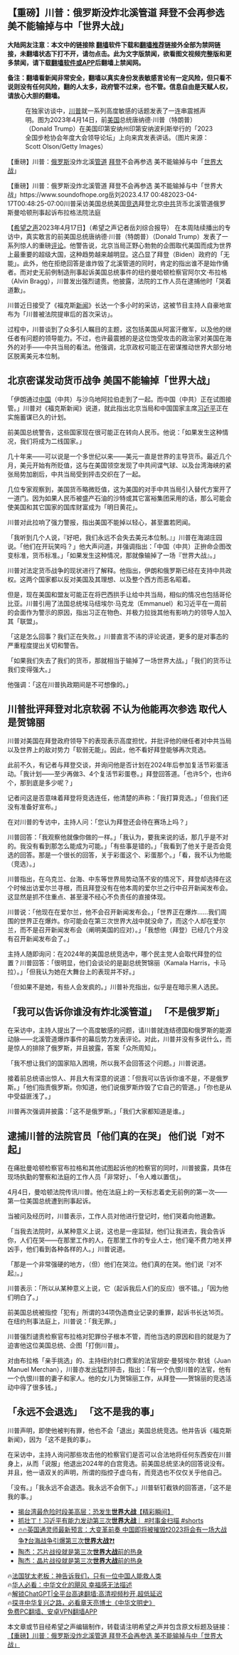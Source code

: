  <!-- 面包屑导航 --> <h2>【重磅】川普：俄罗斯没炸北溪管道 拜登不会再参选 美不能输掉与中「世界大战」</h2> <p class="notice"><b>大陆网友注意：本文中的链接除 <a href="https://github.com/bannedbook/fanqiang" >翻墙</a>软件下载和<a href="https://github.com/killgcd/justmysocks/blob/master/README.md">翻墙推荐</a>链接外全部为禁网链接，未翻墙状态下打不开，请勿点击。此为文字版禁闻，欲看图文视频完整版和更多禁闻，请下载<a href="https://github.com/bannedbook/fanqiang">翻墙软件或APP</a>后翻墙上禁闻网。</p><p>备注：翻墙看新闻非常安全，翻墙以真实身份发表敏感言论有一定风险，但只看不说则没有任何风险，翻的人太多，政府管不过来，也不管。信息自由是天赋人权，请放心大胆的翻墙。</b></p>  <div class="entry"> <figure><figcaption>在独家访谈中，<a href="https://www.bannedbook.org/bnews/tag/%e5%b7%9d%e6%99%ae/" class="st_tag internal_tag" rel="tag" title="标签 川普 下的日志">川普</a>就一系列高度敏感的话题发表了一连串震撼声明。图为2023年4月14日，前<a href="https://www.bannedbook.org/bnews/tag/%e7%be%8e%e5%9b%bd/" class="st_tag internal_tag" rel="tag" title="标签 美国 下的日志">美国</a>总统唐纳德·川普（特朗普）（Donald Trump）在美国印第安纳州印第安纳波利斯举行的「2023全国步枪协会年度大会领导论坛」上向来宾发表讲话。（图片来源：Scott Olson/Getty Images）</figcaption></figure> <p>【重磅】川普：<a href="https://www.bannedbook.org/bnews/tag/%e4%bf%84%e7%bd%97%e6%96%af/" class="st_tag internal_tag" rel="tag" title="标签 俄罗斯 下的日志">俄罗斯</a>没炸北溪<a href="https://www.bannedbook.org/bnews/tag/%E7%AE%A1%E9%81%93/" class="st_tag internal_tag" rel="tag" title="标签 管道 下的日志">管道</a> <a href="https://www.bannedbook.org/bnews/tag/%e6%8b%9c%e7%99%bb/" class="st_tag internal_tag" rel="tag" title="标签 拜登 下的日志">拜登</a>不会再参选 美不能输掉与中「<a href="https://www.bannedbook.org/bnews/tag/%E4%B8%96%E7%95%8C%E5%A4%A7%E6%88%98/" class="st_tag internal_tag" rel="tag" title="标签 世界大战 下的日志">世界大战</a>」</h2> <p>【重磅】川普：俄罗斯没炸北溪管道 拜登不会再参选 美不能输掉与中「世界大战」https://www.soundofhope.org岳刘2023.4.17 00:482023-04-17T00:48:25-07:00川普采访美国总统美国<a href="https://www.bannedbook.org/bnews/tag/%E7%AB%9E%E9%80%89/" class="st_tag internal_tag" rel="tag" title="标签 竞选 下的日志">竞选</a>拜登北京<a href="https://www.bannedbook.org/bnews/tag/%e4%b8%ad%e5%85%b1/" class="st_tag internal_tag" rel="tag" title="标签 中共 下的日志">中共</a>货币北溪管道俄罗斯曼哈顿刑事起诉布拉格法院法庭</p> <p>【<span class='wp_keywordlink_affiliate'><a href="https://www.soundofhope.org" title="希望之声" target="_blank">希望之声</a></span>2023年4月17日】（希望之声记者岳刘综合报导） 在本周陆续播出的专访中，真实敢言的前美国总统唐纳德·川普（特朗普）（Donald Trump）发表了一系列惊人的重磅<span class='wp_keywordlink_affiliate'><a href="https://www.bannedbook.org/bnews/comments/" title="新闻评论" target="_blank">评论</a></span>。他警告说，北京当局正野心勃勃的企图取代美国而成为世界上最重要的超级大国，这种趋势越来越明显。这凸显了拜登（Biden）政府的「无能」。此外，他在拒绝回答是谁炸毁了北溪管道的同时，肯定的指出谁不是始作俑者。而对史无前例制造刑事起诉美国总统事件的纽约曼哈顿检察官阿尔文·布拉格（Alvin Bragg），川普发出强烈谴责。他披露，法院的工作人员在逮捕他时「哭着道歉」。</p> <p>川普近日接受了《福克斯<span class='wp_keywordlink_affiliate'><a href="https://www.bannedbook.org/" title="新闻">新闻</a></span>》长达一个多小时的采访，这被节目主持人自豪地宣布为「川普被法院提审后的首次采访」。</p> <p>过程中，川普谈到了众多引人瞩目的主题，这包括美国从阿富汗撤军，以及他的继任者有问题的领导能力。不过，也许最震撼的是这位饱受攻击的政治家对美国在海外的对手——中共当局的看法。他强调，北京政权可能正在密谋推动世界大部分地区脱离美元本位制。</p> <h2><strong>北京密谋发动货币战争 美国不能输掉「世界大战」</strong></h2> <p>「伊朗通过<span class='wp_keywordlink_affiliate'><a href="https://www.bannedbook.org/" title="中国" target="_blank">中国</a></span>（中共）与沙乌地阿拉伯走到了一起。而中国（中共）正在试图接管。」川普对《福克斯新闻》说道，就此指出北京当局和中国国家主席<a href="https://www.bannedbook.org/bnews/tag/%e4%b9%a0%e8%bf%91%e5%b9%b3/" class="st_tag internal_tag" rel="tag" title="标签 习近平 下的日志">习近平</a>正在实施蓄谋已久的计划。</p> <p>前美国总统警告，这些国家现在很可能正在转向人民币。他说：「如果发生这种情况，我们将成为二线国家。」</p> <p>几十年来——可以说是一个多世纪以来——美元一直是世界的主导货币。最近几个月，美元开始有所贬值，这与在美国领空发现了中共间谍气球、以及台湾海峡的紧张局势加剧后，中共当局受到抨击交织在了一起。</p> <p>几位专家观察到，美国货币略微贬值，这为美国的对手中共当局引入替代方案开了一道门。因为如果人民币被盛产石油的沙特或其它富裕集团采用的话，那么可能会使美国和其它国家的国库财富成为「明日黄花」。</p> <p>川普对此拉响了强力警报，指出美国不能掉以轻心，甚至置若罔闻。</p> <p>「我听到几个人说，『好吧，我们永远不会失去美元本位制。』」川普在海湖庄园说。「他们在开玩笑吗？」他大声问道，并强调指出：「中国（中共）正拚命企图改变标准，货币标准。」「如果发生这种情况，那就像输掉了一场『世界大战』。」</p> <p>川普对法定货币战争的现状进行了解释。他指出，伊朗和俄罗斯已经在支持中共政权。这两个国家都以反对美国及其理想、以及整个西方而恶名昭着。</p> <p>但是，现在美国和盟友可能正在将巴西拱手让给中共当局，相似的情况也包括哥伦比亚。川普引用了法国总统埃马纽埃尔·马克龙（Emmanuel）和习近平在一周前的会面作为警示的原因，指出习正在物色、并极力拉拢其他有影响力的领导人加入其「联盟」。</p> <p>「这是怎么回事？我们正在失败。」川普直言不讳的评论说道，更多的是对事态的严重程度提出关切和警告。</p> <p>「如果我们失去了我们的货币，那就相当于输掉了一场世界大战。」「我们的货币让我们变得强大。」</p> <p>他强调：「这在川普执政期间是不可想像的。」</p> <h2><strong>川普批评拜登对北京软弱 不认为他能再次参选 取代人是贺锦丽</strong></h2> <p>川普对美国在拜登政府领导下的表现表示高度担忧，并批评他的继任者对中共当局以及世界上的敌对势力「软弱无能」。因此，他不看好拜登能够再次竞选。</p> <p>此前不久，有记者与拜登交谈，并询问他是否计划在2024年后参加复活节彩蛋活动。「我计划——至少再做3、4个复活节彩蛋卷。」拜登回答道。「也许5个，也许6个，那到底是多少呢？」</p> <p>记者问这是否意味着拜登将竞选连任，他清楚的声称：「我打算竞选。」「但我们还没有准备好宣布。」</p> <p>在对川普的专访中，主持人问：「您认为拜登还会待在赛场上吗？」</p> <p>川普回答：「我观察他就像你做的一样。」「我认为，要我来说的话，那几乎是不对的。我没有看到那怎么能成为可能。」「有些事是错的。」「我看到了他关于是否会竞选的回答。那是一个很长的回答，关于彩蛋这个、彩蛋那个。」「看，我不认为他能（竞选）。」</p>  <p>川普指出，在乌克兰、台海、中东等世界局势动荡不安的情况下，拜登却选择在这个时候出访爱尔兰寻根，而且拜登没有在他本周的爱尔兰之行中召开新闻发布会。这显然是抓不住重点、甚至漫不经心不负责任的直接体现。</p> <p>川普说：「他现在在爱尔兰，他不会召开新闻发布会。」「世界正在爆炸……我们周围的世界正在爆炸。你可能会在第三次世界大战中就没命了，而这个人却在爱尔兰，而不是召开新闻发布会（阐明美国的应对）。」「我想他（拜登）已经几个月没有召开新闻发布会了。」</p> <p>主持人随即询问：在2024年的美国总统竞选中，哪个民主党人会取代拜登的位置？川普回答：「很明显，他们会谈论的是副总统贺锦丽（Kamala Harris，卡马拉）。」「但我认为她在大舞台上的表现并不好。」</p> <p>「但如果不是她，有些人会发疯的。」川普补充指出，似乎是在暗示黑人选民。</p> <h2><strong>「我可以告诉你谁没有炸北溪管道」 「不是俄罗斯」</strong></h2> <p>在采访中，主持人提出了一个高度敏感的问题，请川普就连结德国和俄罗斯的能源动脉——北溪管道爆炸事件的幕后势力发表评论。对此，川普并没有多说什么，而是惊人的排除了俄罗斯，并且披露，答案「众所周知」。</p> <p>「我不想让我们的国家陷入困境，所以我不会回答这个问题。」川普说道。</p> <p>接着前总统语出惊人、并且大有深意的说道：「但我可以告诉你谁不是，不是俄罗斯。」「他们指责俄罗斯。你知道，他们说俄罗斯炸毁了它自己的管道。」「你也是从中受益匪浅了。」</p> <p>川普再次强调并披露：「这不是俄罗斯。」「我们大家都知道是谁。」</p> <h2><strong>逮捕川普的法院官员「他们真的在哭」 他们说「对不起」</strong></h2> <p>在痛批曼哈顿检察官布拉格和其他试图起诉他的检察官的同时，川普披露，具体在现场执勤的警察和法庭的工作人员「非常好」、「令人难以置信」。</p> <p>4月4日，曼哈顿法院传讯川普。他在法庭上的一天标志着史无前例的第一次——第一位美国总统遭到刑事起诉。</p>  <p>当被问及经历时，川普表示，工作人员对他进行登记时，他们哭着向他道歉。</p> <p>「当我去法院时，从某种意义上说，这也是一座监狱，他们让我进去，我会告诉你，人们在哭——在那里工作的人，在那里工作的专业人士，他们毫不费力地关押凶手，他们看到各种各样的人。」川普说道。</p> <p>「那是一个非常强硬的地方，（但）他们在哭泣。他们真的在哭。他们说『对不起』。」</p> <p>川普表示：「所以从某种意义上说，它（起诉我后人们的反应）很不错。」「因为他们明白了。」</p> <p>前美国总统被指控「犯有」所谓的34项伪造商业记录的重罪，起诉书长达16页。在纽约刑事法庭上，川普说：「我无罪。」</p> <p>川普强烈谴责检察官布拉格对犯罪份子根本不管，而他当选的原因和目的就是为了迫害他这位美国总统、企图「打倒川普」。</p> <p>对由布拉格「亲手挑选」的、主持纽约封口费案的法官胡安·曼努埃尔·默钱（Juan Manuel Merchan），川普亦发出猛烈抨击，指出：「有一个仇恨川普的法官，他有一个仇恨川普的妻子和家人。他的女儿为贺锦丽工作，从拜登——贺锦丽的竞选活动中得了很多钱。」</p> <h2><strong>「永远不会退选」 「这不是我的事」</strong></h2> <p>川普声明，即使他被判有罪，他也不会「退出」美国总统竞选。他并告诉《福克斯新闻》，因为「这不是我的事」。</p> <p>在采访中，主持人询问那些攻击他的检察官们是否可以合法地将任何东西安在川普身上，从而「说服」他退出2024年的白宫竞选。前美国总统坚决的回答说没有。并且，他一语双关的声明，所谓的指控子虚乌有，而竞选也不仅仅关乎他自己。</p> <p>「没有。」「我永远不会退选。我永远不会倒下。」川普斩钉截铁的回答道，「这不是我的事。」</p>  <!--<div id="taboola-mid-1"></div>--><ul class='op-related-articles' title='相关阅读'> <li><a href='https://www.bannedbook.org/bnews/bannedvideo/20230416/1872783.html' target='_blank'>揭台湾最危险时段美高层：恐发生<b>世界大战</b>【精彩瞬间】</a></li> <li><a href='https://www.bannedbook.org/bnews/sohnews/20230416/1872648.html' target='_blank'>抓壮丁！习近平有能力发动第三次<b>世界大战</b>｜ #时事金扫描 #shorts</a></li> <li><a href='https://www.bannedbook.org/bnews/sohnews/20230331/1866495.html' target='_blank'>🔥🔥英国通灵师最新预言：大变革前奏 中国即将被摧毁❗2023将会有一场大战争❓台海战争引爆第三次<b>世界大战</b>❓❗</a></li> <li><a href='https://www.bannedbook.org/bnews/comments/20230329/1865556.html' target='_blank'>陶杰：芯片战役就是第三次<b>世界大战</b>前的热身</a></li> <li><a href='https://www.bannedbook.org/bnews/baitai/20230328/1865397.html' target='_blank'>陶杰：晶片战役就是第三次<b>世界大战</b>前的热身</a></li> </ul> <p class="texttj"> 🔥<a href="https://www.bannedbook.org/bnews/ssgc/20230219/1850782.html" target="_blank">法国犹太老板：神告诉我们，只有一位中国人能救人类</a><br/> 🔥<a href="https://www.bannedbook.org/bnews/comments/20220220/1694796.html" target="_blank">华人必看：中华文化的飓风 幸福感无法描述</a><br/> 🔥<a href="https://github.com/bannedbook/fanqiang/wiki/V2ray%E6%9C%BA%E5%9C%BA" target="_blank">解锁ChatGPT|全平台高速翻墙:高清视频秒开,超低延迟</a><br/> 🔥<a href="https://www.bannedbook.org/bnews/comments/20220808/1768773.html" target="_blank">探寻中华复兴之路，必看章天亮博士《中华文明史》</a><br/> <a href="https://github.com/bannedbook/fanqiang/wiki/%E7%A6%81%E9%97%BB%E7%BD%91%E5%AE%89%E5%8D%93%E7%BF%BB%E5%A2%99%E6%96%B0%E9%97%BBAPP" target="_blank">免费PC翻墙、安卓VPN翻墙APP</a><br/> </p><p>本文章或节目经希望之声编辑制作，转载请注明希望之声并包含原文标题及链接：<a class="src_link" href="https://m.soundofhope.org/post/713759" target="_blank">【重磅】川普：俄罗斯没炸北溪管道 拜登不会再参选 美不能输掉与中「世界大战」</a></p><a name='sharetosocial'></a> <div style="margin-bottom:5px;padding-bottom:5px;clear:both"> <div id="archive-pix-1" class="banner-ads"> <!-- AuctionX Display platform tag START --> <div id="27602x728x90x621x_ADSLOT1" clicktrack="%%CLICK_URL_ESC%%"></div>  <!-- AuctionX Display platform tag END --> </div> <div id="archive-pix-2" class="banner-ads"> <!-- AuctionX Display platform tag START --> <div id="27556x300x250x621x_ADSLOT1" clicktrack="%%CLICK_URL_ESC%%" style="margin:0 auto;text-align:center"></div>  <!-- AuctionX Display platform tag END --> </div> </div>  <div id="archive-pix-1" class="banner-ads"> <!-- AuctionX Display platform tag START --> <div id="27603x728x90x621x_ADSLOT1" clicktrack="%%CLICK_URL_ESC%%"></div>  <!-- AuctionX Display platform tag END --> </div> </div><!--END ENTRY--> 